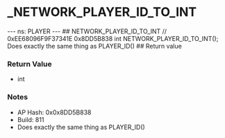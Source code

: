# _NETWORK_PLAYER_ID_TO_INT

--- ns: PLAYER --- ## NETWORK_PLAYER_ID_TO_INT  // 0xEE68096F9F37341E 0x8DD5B838 int NETWORK_PLAYER_ID_TO_INT();  Does exactly the same thing as PLAYER_ID()  ## Return value

### Return Value
* int

### Notes
* AP Hash: 0x0x8DD5B838
* Build: 811
* Does exactly the same thing as PLAYER_ID()

